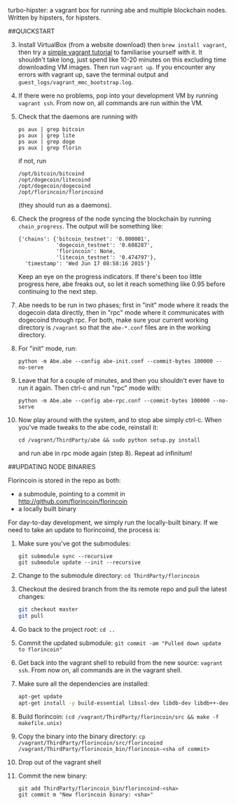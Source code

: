 turbo-hipster: a vagrant box for running abe and multiple blockchain nodes. Written by hipsters, for hipsters.

##QUICKSTART

3. Install VirtualBox (from a website download) then `brew install vagrant`, then try a [simple vagrant tutorial](http://docs.vagrantup.com/v2/getting-started/index.html) to familiarise yourself with it. It shouldn't take long, just spend like 10-20 minutes on this excluding time downloading VM images. Then run `vagrant up`. If you encounter any errors with vagrant up, save the terminal output and `guest_logs/vagrant_mmc_bootstrap.log`.

4. If there were no problems, pop into your development VM by running `vagrant ssh`. From now on, all commands are run within the VM.

5. Check that the daemons are running with
    ```
    ps aux | grep bitcoin
    ps aux | grep lite
    ps aux | grep doge
    ps aux | grep florin
    ```
    if not, run
    ```
    /opt/bitcoin/bitcoind
    /opt/dogecoin/litecoind
    /opt/dogecoin/dogecoind
    /opt/florincoin/florincoind
    ```
    (they should run as a daemons).

6. Check the progress of the node syncing the blockchain by running `chain_progress`. The output will be something like:
    ```
    {'chains': {'bitcoin_testnet': '0.000001',
                'dogecoin_testnet': '0.608287',
                'florincoin': None,
                'litecoin_testnet': '0.474797'},
      'timestamp': 'Wed Jun 17 08:58:16 2015'}
    ```
    Keep an eye on the progress indicators. If there's been too little progress here, abe freaks out, so let it reach something like 0.95 before continuing to the next step.

7. Abe needs to be run in two phases; first in "init" mode where it reads the dogecoin data directly, then in "rpc" mode where it communicates with dogecoind through rpc. For both, make sure your current working directory is `/vagrant` so that the `abe-*.conf` files are in the working directory.

8. For "init" mode, run:
    ```
    python -m Abe.abe --config abe-init.conf --commit-bytes 100000 --no-serve
    ```

9. Leave that for a couple of minutes, and then you shouldn't ever have to run it again. Then ctrl-c and run "rpc" mode with:
    ```
    python -m Abe.abe --config abe-rpc.conf --commit-bytes 100000 --no-serve
    ```

10. Now play around with the system, and to stop abe simply ctrl-c. When you've made tweaks to the abe code, reinstall it:

    ```
    cd /vagrant/ThirdParty/abe && sudo python setup.py install
    ```

    and run abe in rpc mode again (step 8). Repeat ad infinitum!

##UPDATING NODE BINARIES

Florincoin is stored in the repo as both:

- a submodule, pointing to a commit in http://github.com/florincoin/florincoin
- a locally built binary

For day-to-day development, we simply run the locally-built binary. If we need to take an update to florincoind, the process is:

1. Make sure you've got the submodules:

    ```
    git submodule sync --recursive
    git submodule update --init --recursive
    ```

2. Change to the submodule directory: `cd ThirdParty/florincoin`

3. Checkout the desired branch from the its remote repo and pull the latest changes:

    ```sh
    git checkout master
    git pull
    ```

5. Go back to the project root: `cd ..`

6. Commit the updated submodule: `git commit -am "Pulled down update to florincoin"`

6. Get back into the vagrant shell to rebuild from the new source: `vagrant ssh`. From now on, all commands are in the vagrant shell.

7. Make sure all the dependencies are installed:

    ```sh
    apt-get update
    apt-get install -y build-essential libssl-dev libdb-dev libdb++-dev libboost-all-dev libqrencode-dev libminiupnpc-dev
    ```

8. Build florincoin: `(cd /vagrant/ThirdParty/florincoin/src && make -f makefile.unix)`

9. Copy the binary into the binary directory: `cp /vagrant/ThirdParty/florincoin/src/florincoind /vagrant/ThirdParty/florincoin_bin/florincoin-<sha of commit>`

10. Drop out of the vagrant shell

10. Commit the new binary:

    ```
    git add ThirdParty/florincoin_bin/florincoind-<sha>
    git commit m "New florincoin binary: <sha>"
    ```
